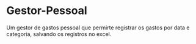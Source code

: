 # Gestor-Pessoal


Um gestor de gastos pessoal que permirte registrar os gastos por data e categoria, salvando os registros no excel.
